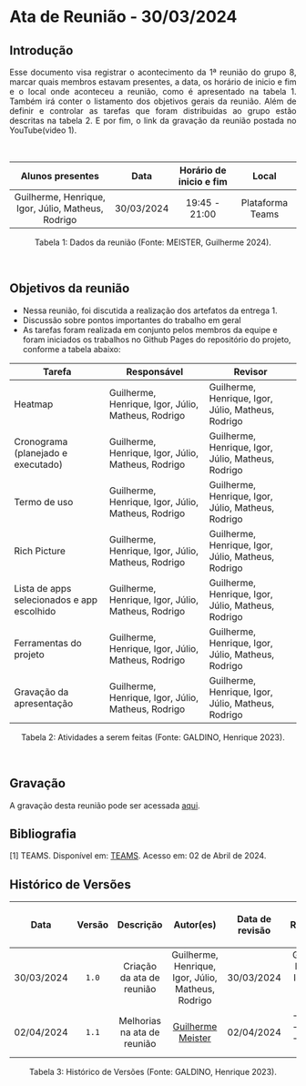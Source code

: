 # Ata de Reunião - 30/03/2024

## Introdução

<p align="justify">
Esse documento visa registrar o acontecimento da  1ª reunião do grupo 8, marcar quais membros estavam presentes, a data, os horário de inicio e fim e o local onde aconteceu a reunião, como é apresentado na tabela 1. Também irá conter o listamento dos objetivos gerais da reunião. Além de definir e controlar as tarefas que foram distribuidas ao grupo estão descritas na tabela 2. E por fim, o link da gravação da reunião postada no YouTube(video 1).
</p>

<br />

|                                      Alunos presentes                                 |    Data    | Horário de inicio e fim |      Local       |
| :-----------------------------------------------------------------------------------: | :--------: | :---------------------: | :--------------: |
| Guilherme, Henrique, Igor, Júlio, Matheus, Rodrigo  | 30/03/2024 |      19:45 - 21:00      | Plataforma Teams |

<div style="text-align: center">
<p> Tabela 1: Dados da reunião (Fonte: MEISTER, Guilherme 2024). </p>
</div>

<br />

## Objetivos da reunião

- Nessa reunião, foi discutida a realização dos artefatos da entrega 1.
- Discussão sobre pontos importantes do trabalho em geral
- As tarefas foram realizada em conjunto pelos membros da equipe e foram iniciados os trabalhos no Github Pages do repositório do projeto, conforme a tabela abaixo:



| Tarefa | Responsável | Revisor |
| ------ | ----------- | ------- |
| Heatmap |Guilherme, Henrique, Igor, Júlio, Matheus, Rodrigo | Guilherme, Henrique, Igor, Júlio, Matheus, Rodrigo
| Cronograma (planejado e executado) | Guilherme, Henrique, Igor, Júlio, Matheus, Rodrigo | Guilherme, Henrique, Igor, Júlio, Matheus, Rodrigo
| Termo de uso | Guilherme, Henrique, Igor, Júlio, Matheus, Rodrigo | 	Guilherme, Henrique, Igor, Júlio, Matheus, Rodrigo
| Rich Picture | Guilherme, Henrique, Igor, Júlio, Matheus, Rodrigo | 	Guilherme, Henrique, Igor, Júlio, Matheus, Rodrigo
| Lista de apps selecionados e app escolhido | Guilherme, Henrique, Igor, Júlio, Matheus, Rodrigo | Guilherme, Henrique, Igor, Júlio, Matheus, Rodrigo
| Ferramentas do projeto | Guilherme, Henrique, Igor, Júlio, Matheus, Rodrigo | 	Guilherme, Henrique, Igor, Júlio, Matheus, Rodrigo
| Gravação da apresentação | Guilherme, Henrique, Igor, Júlio, Matheus, Rodrigo | Guilherme, Henrique, Igor, Júlio, Matheus, Rodrigo
     

<div style="text-align: center">
<p> Tabela 2: Atividades a serem feitas (Fonte: GALDINO, Henrique 2023). </p>
</div>

<br />

## Gravação
A gravação desta reunião pode ser acessada [aqui](https://youtu.be/0WflF4iFI8k).

## Bibliografia
[1] TEAMS. Disponível em: [TEAMS](https://teams.microsoft.com/). Acesso em: 02 de Abril de 2024.

## Histórico de Versões

| <p align="center">Data</p> | <p align="center">Versão</p> | <p align="center">Descrição</p> | <p align="center">Autor(es)</p> | <p align="center">Data de revisão</p> | <p align="center">Revisor(es)</p> |
| :--:       | :----: | :-------: | :---: | :-------------: | :-----: |
| 30/03/2024 | `1.0`  | Criação da ata de reunião | Guilherme, Henrique, Igor, Júlio, Matheus, Rodrigo | 30/03/2024 | Guilherme, Henrique, Igor, Júlio, Matheus, Rodrigo |
| 02/04/2024 | `1.1`  | Melhorias na ata de reunião | [Guilherme Meister](https://github.com/gmeister18) | 02/04/2024 | ------------------------- |

<div style="text-align: center">
<p> Tabela 3: Histórico de Versões (Fonte: GALDINO, Henrique 2023). </p>
</div>
